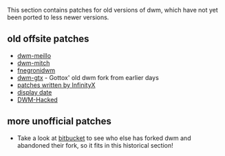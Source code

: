 This section contains patches for old versions of dwm, which have not yet been
ported to less newer versions.

old offsite patches
-------------------
* [dwm-meillo](http://marmaro.de/prog/dwm-meillo/)
* [dwm-mitch](http://www.cgarbs.de/dwm-mitch.en.html)
* [fnegronidwm](http://sharesource.org/project/fnegronidwm/wiki/)
* [dwm-gtx](http://s01.de/~tox/hg/dwm/) - Gottox' old dwm fork from earlier days
* [patches written by InfinityX](http://flash.metawaredesign.co.uk/4/)
* [display date](http://henry.precheur.org/2009/5/20/dwm%2C_display_date_patch_updated.html)
* [DWM-Hacked](http://sourceforge.net/projects/dwm-hacked/)

more unofficial patches
-----------------------

* Take a look at [bitbucket](https://bitbucket.org/repo/all/followers?name=dwm) to see who else has forked dwm and abandoned their fork, so it fits in this historical section!
